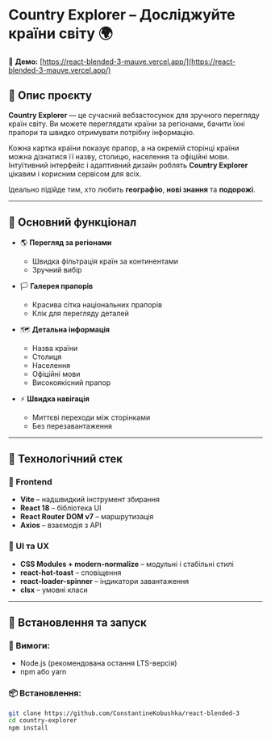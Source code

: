 # Country Explorer – Досліджуйте країни світу 🌍

🔗 **Демо:**
[https://react-blended-3-mauve.vercel.app/](https://react-blended-3-mauve.vercel.app/)

## 🔎 Опис проєкту

**Country Explorer** — це сучасний вебзастосунок для зручного перегляду країн
світу. Ви можете переглядати країни за регіонами, бачити їхні прапори та швидко
отримувати потрібну інформацію.

Кожна картка країни показує прапор, а на окремій сторінці країни можна дізнатися
її назву, столицю, населення та офіційні мови. Інтуїтивний інтерфейс і
адаптивний дизайн роблять **Country Explorer** цікавим і корисним сервісом для
всіх.

Ідеально підійде тим, хто любить **географію**, **нові знання** та **подорожі**.

---

## 🌟 Основний функціонал

- 🌎 **Перегляд за регіонами**

  - Швидка фільтрація країн за континентами
  - Зручний вибір

- 🏳️ **Галерея прапорів**

  - Красива сітка національних прапорів
  - Клік для перегляду деталей

- 🗺️ **Детальна інформація**

  - Назва країни
  - Столиця
  - Населення
  - Офіційні мови
  - Високоякісний прапор

- ⚡ **Швидка навігація**
  - Миттєві переходи між сторінками
  - Без перезавантаження

---

## 🧰 Технологічний стек

### 🔨 Frontend

- **Vite** – надшвидкий інструмент збирання
- **React 18** – бібліотека UI
- **React Router DOM v7** – маршрутизація
- **Axios** – взаємодія з API

### 🎨 UI та UX

- **CSS Modules + modern-normalize** – модульні і стабільні стилі
- **react-hot-toast** – сповіщення
- **react-loader-spinner** – індикатори завантаження
- **clsx** – умовні класи

---

## 🚀 Встановлення та запуск

### 🔧 Вимоги:

- Node.js (рекомендована остання LTS-версія)
- npm або yarn

### 📦 Встановлення:

```bash
git clone https://github.com/ConstantineKobushka/react-blended-3
cd country-explorer
npm install
```
